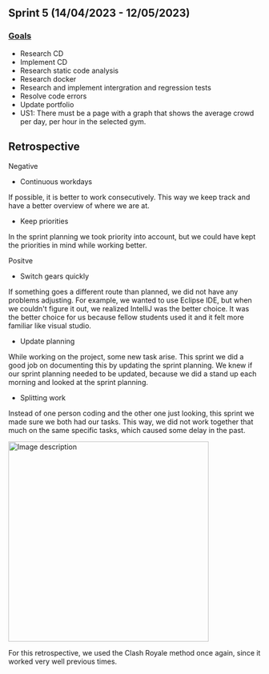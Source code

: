 ## Sprint 5 (14/04/2023 - 12/05/2023)
### [Goals](https://github.com/orgs/ArthurBrouwersSemester3/projects/12/views/1)
 - Research CD
 - Implement CD
 - Research static code analysis
 - Research docker
 - Research and implement intergration and regression tests
 - Resolve code errors
 - Update portfolio
 - US1: There must be a page with a graph that shows the average crowd per day, per hour in the selected gym.

## Retrospective 
Negative
- Continuous workdays

If possible, it is better to work consecutively. This way we keep track and have a better overview of where we are at.

- Keep priorities

In the sprint planning we took priority into account, but we could have kept the priorities in mind while working better.

Positve
- Switch gears quickly

If something goes a different route than planned, we did not have any problems adjusting. For example, we wanted to use Eclipse IDE, but when we couldn't figure it out, we realized IntelliJ was the better choice. It was the better choice for us because fellow students used it and it felt more familiar like visual studio.

- Update planning

While working on the project, some new task arise. This sprint we did a good job on documenting this by updating the sprint planning. We knew if our sprint planning needed to be updated, because we did a stand up each morning and looked at the sprint planning. 

- Splitting work

Instead of one person coding and the other one just looking, this sprint we made sure we both had our tasks. This way, we did not work together that much on the same specific tasks, which caused some delay in the past.

<img src="https://github.com/ArthurBrouwersSemester3/Documentation/assets/124791770/0dd34a87-5a2d-49c3-b5dc-15c0ae274f60" alt="Image description" width="400" height="400">

For this retrospective, we used the Clash Royale method once again, since it worked very well previous times.
